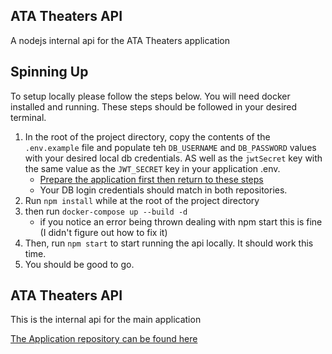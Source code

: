 ## ATA Theaters API
A nodejs internal api for the ATA Theaters application

## Spinning Up
To setup locally please follow the steps below. You will need docker installed and running.
These steps should be followed in your desired terminal.
1. In the root of the project directory, copy the contents of the `.env.example` file and populate teh `DB_USERNAME` and `DB_PASSWORD` values with your desired local db credentials. AS well as the `jwtSecret` key with the same value as the `JWT_SECRET` key in your application .env. 
    - [Prepare the application first then return to these steps](https://github.com/CameronPeace/Ata-Theaters)
    - Your DB login credentials should match in both repositories.
2. Run `npm install` while at the root of the project directory
3. then run `docker-compose up --build -d`
    - if you notice an error being thrown dealing with npm start this is fine (I didn't figure out how to fix it)
4. Then, run `npm start` to start running the api locally. It should work this time.
5. You should be good to go.

## ATA Theaters API

This is the internal api for the main application 

[The Application repository can be found here](https://github.com/CameronPeace/Ata-Theaters)
